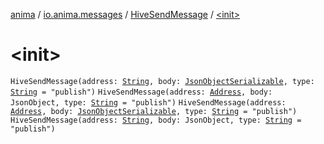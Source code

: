 [anima](../../index.md) / [io.anima.messages](../index.md) / [HiveSendMessage](index.md) / [&lt;init&gt;](./-init-.md)

# &lt;init&gt;

`HiveSendMessage(address: `[`String`](https://kotlinlang.org/api/latest/jvm/stdlib/kotlin/-string/index.html)`, body: `[`JsonObjectSerializable`](../../io.anima/-json-object-serializable/index.md)`, type: `[`String`](https://kotlinlang.org/api/latest/jvm/stdlib/kotlin/-string/index.html)` = "publish")`
`HiveSendMessage(address: `[`Address`](../../io.anima/-address/index.md)`, body: JsonObject, type: `[`String`](https://kotlinlang.org/api/latest/jvm/stdlib/kotlin/-string/index.html)` = "publish")`
`HiveSendMessage(address: `[`Address`](../../io.anima/-address/index.md)`, body: `[`JsonObjectSerializable`](../../io.anima/-json-object-serializable/index.md)`, type: `[`String`](https://kotlinlang.org/api/latest/jvm/stdlib/kotlin/-string/index.html)` = "publish")`
`HiveSendMessage(address: `[`String`](https://kotlinlang.org/api/latest/jvm/stdlib/kotlin/-string/index.html)`, body: JsonObject, type: `[`String`](https://kotlinlang.org/api/latest/jvm/stdlib/kotlin/-string/index.html)` = "publish")`